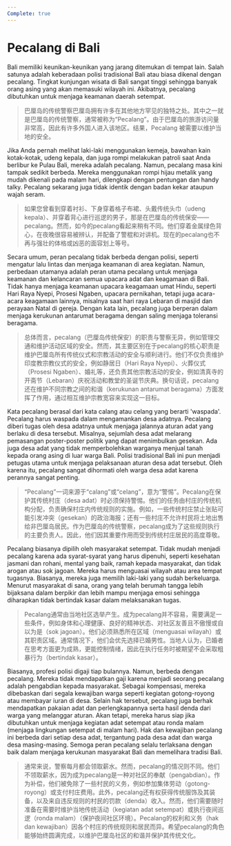```yaml
---
Complete: true
---
```


# Pecalang di Bali

Bali memiliki keunikan-keunikan yang jarang ditemukan di tempat lain. Salah satunya adalah keberadaan polisi tradisional Bali atau biasa dikenal dengan pecalang. Tingkat kunjungan wisata di Bali sangat tinggi sehingga banyak orang asing yang akan memasuki wilayah ini. Akibatnya, pecalang dibutuhkan untuk menjaga keamanan daerah setempat.

> 巴厘岛的传统警察巴厘岛拥有许多在其他地方罕见的独特之处。其中之一就是巴厘岛的传统警察，通常被称为“Pecalang”。由于巴厘岛的旅游访问量非常高，因此有许多外国人进入该地区。结果，Pecalang 被需要以维护当地的安全。

Jika Anda pernah melihat laki-laki menggunakan kemeja, bawahan kain kotak-kotak, udeng kepala, dan juga rompi melakukan patroli saat Anda berlibur ke Pulau Bali, mereka adalah pecalang. Namun, pecalang masa kini tampak sedikit berbeda. Mereka menggunakan rompi hijau metalik yang mudah dikenali pada malam hari, dilengkapi dengan pentungan dan handy talky. Pecalang sekarang juga tidak identik dengan badan kekar ataupun wajah seram.

> 如果您曾看到穿着衬衫、下身穿着格子布裙、头戴传统头巾（udeng kepala）、并穿着背心进行巡逻的男子，那是在巴厘岛的传统保安——pecalang。然而，如今的pecalang看起来稍有不同。他们穿着金属绿色背心，在夜晚很容易被辨认，并配备了警棍和对讲机。现在的pecalang也不再与强壮的体格或凶恶的面容划上等号。

Secara umum, peran pecalang tidak berbeda dengan polisi, seperti mengatur lalu lintas dan menjaga keamanan di area kegiatan. Namun, perbedaan utamanya adalah peran utama pecalang untuk menjaga keamanan dan kelancaran semua upacara adat dan keagamaan di Bali. Tidak hanya menjaga keamanan upacara keagamaan umat Hindu, seperti Hari Raya Nyepi, Prosesi Ngaben, upacara pernikahan, tetapi juga acara-acara keagamaan lainnya, misalnya saat hari raya Lebaran di masjid dan perayaan Natal di gereja. Dengan kata lain, pecalang juga berperan dalam menjaga kerukunan antarumat beragama dengan saling menjaga toleransi beragama.

> 总体而言，pecalang（巴厘岛传统保安）的职责与警察无异，例如管理交通和维护活动区域的安全。然而，其主要区别在于pecalang的核心职责是维护巴厘岛所有传统仪式和宗教活动的安全与顺利进行。他们不仅负责维护印度教宗教仪式的安全，例如静居日（Hari Raya Nyepi）、火葬仪式（Prosesi Ngaben）、婚礼等，还负责其他宗教活动的安全，例如清真寺的开斋节（Lebaran）庆祝活动和教堂的圣诞节庆典。换句话说，pecalang还在维护不同宗教之间的和谐（kerukunan antarumat beragama）方面发挥了作用，通过相互维护宗教宽容来实现这一目标。

Kata pecalang berasal dari kata calang atau celang yang berarti 'waspada'. Pecalang harus waspada dalam mengamankan desa adatnya. Pecalang diberi tugas oleh desa adatnya untuk menjaga jalannya aturan adat yang berlaku di desa tersebut. Misalnya, sejumlah desa adat melarang pemasangan poster-poster politik yang dapat menimbulkan gesekan. Ada juga desa adat yang tidak memperbolehkan warganya menjual tanah kepada orang asing di luar warga Bali. Polisi tradisional Bali ini pun menjadi petugas utama untuk menjaga pelaksanaan aturan desa adat tersebut. Oleh karena itu, pecalang sangat dihormati oleh warga desa adat karena perannya sangat penting.

> “Pecalang”一词来源于“calang”或“celang”，意为“警惕”。Pecalang在保护其传统村庄（desa adat）时必须保持警惕。他们的任务由村庄的传统机构分配，负责确保村庄内传统规则的实施。例如，一些传统村庄禁止张贴可能引发冲突（gesekan）的政治海报；还有一些村庄不允许村民将土地出售给非巴厘岛居民。作为巴厘岛的传统警察，pecalang成为了这些规则执行的主要负责人。因此，他们因其重要作用而受到传统村庄居民的高度尊敬。

Pecalang biasanya dipilih oleh masyarakat setempat. Tidak mudah menjadi pecalang karena ada syarat-syarat yang harus dipenuhi, seperti kesehatan jasmani dan rohani, mental yang baik, ramah kepada masyarakat, dan tidak arogan atau sok jagoan. Mereka harus menguasai wilayah atau area tempat tugasnya. Biasanya, mereka juga memilih laki-laki yang sudah berkeluarga. Menurut masyarakat di sana, orang yang telah berumah tangga lebih bijaksana dalam berpikir dan lebih mampu menjaga emosi sehingga diharapkan tidak bertindak kasar dalam melaksanakan tugas.

> Pecalang通常由当地社区选举产生。成为pecalang并不容易，需要满足一些条件，例如身体和心理健康、良好的精神状态、对社区友善且不傲慢或自以为是（sok jagoan）。他们必须熟悉所在区域（menguasai wilayah）或其职责区域。通常情况下，他们会优先选择已婚男性。当地人认为，已婚者在思考方面更为成熟，更能控制情绪，因此在执行任务时被期望不会采取粗暴行为（bertindak kasar）。

Biasanya, profesi polisi digaji tiap bulannya. Namun, berbeda dengan pecalang. Mereka tidak mendapatkan gaji karena menjadi seorang pecalang adalah pengabdian kepada masyarakat. Sebagai kompensasi, mereka dibebaskan dari segala kewajiban warga seperti kegiatan gotong-royong atau membayar iuran di desa. Selain hak tersebut, pecalang juga berhak mendapatkan pakaian adat dan perlengkapannya serta hasil denda dari warga yang melanggar aturan. Akan tetapi, mereka harus siap jika dibutuhkan untuk menjaga kegiatan adat setempat atau ronda malam (menjaga lingkungan setempat di malam hari). Hak dan kewajiban pecalang ini berbeda dari setiap desa adat, tergantung pada desa adat dan warga desa masing-masing. Semoga peran pecalang selalu terlaksana dengan baik dalam menjaga kerukunan masyarakat Bali dan memelihara tradisi Bali.

> 通常来说，警察每月都会领取薪水。然而，pecalang的情况则不同。他们不领取薪水，因为成为pecalang是一种对社区的奉献（pengabdian）。作为补偿，他们被免除了一些村民的义务，例如参加集体劳动（gotong-royong）或支付村庄费用。此外，pecalang还有权获得传统服饰及其装备，以及来自违反规则的村民的罚款（denda）收入。然而，他们需要随时准备在需要时维护当地传统活动（kegiatan adat setempat）或执行夜间巡逻（ronda malam）（保护夜间社区环境）。Pecalang的权利和义务（hak dan kewajiban）因各个村庄的传统规则和居民而异。希望pecalang的角色能够始终圆满完成，以维护巴厘岛社区的和谐并保护其传统文化。
